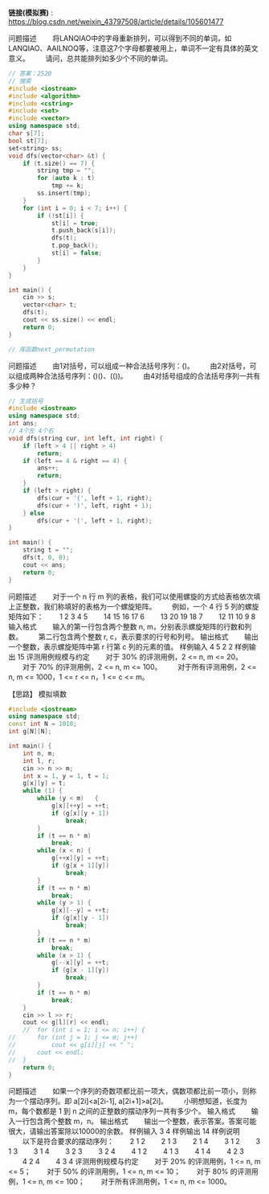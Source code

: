 **链接(模拟赛)** : https://blog.csdn.net/weixin_43797508/article/details/105601477

问题描述
　　将LANQIAO中的字母重新排列，可以得到不同的单词，如LANQIAO、AAILNOQ等，注意这7个字母都要被用上，单词不一定有具体的英文意义。
　　请问，总共能排列如多少个不同的单词。

```c++
// 答案：2520
// 搜索
#include <iostream>
#include <algorithm>
#include <cstring>
#include <set>
#include <vector>
using namespace std;
char s[7];
bool st[7];
set<string> ss;
void dfs(vector<char> &t) {
	if (t.size() == 7) {
		string tmp = "";
		for (auto k : t)
			tmp += k;
		ss.insert(tmp);
	}
	for (int i = 0; i < 7; i++) {
		if (!st[i]) {
			st[i] = true;
			t.push_back(s[i]);
			dfs(t);
			t.pop_back();
			st[i] = false;
		}
	}
}

int main() {
	cin >> s;
	vector<char> t;
	dfs(t);
	cout << ss.size() << endl;
	return 0;
}

// 库函数next_permutation

```







问题描述
　　由1对括号，可以组成一种合法括号序列：()。
　　由2对括号，可以组成两种合法括号序列：()()、(())。
　　由4对括号组成的合法括号序列一共有多少种？



```c++
// 生成括号
#include <iostream>
using namespace std;
int ans;
// 4个左 4个右
void dfs(string cur, int left, int right) {
	if (left > 4 || right > 4)
		return;
	if (left == 4 & right == 4) {
		ans++;
		return;
	}
	if (left > right) {
		dfs(cur + '(', left + 1, right);
		dfs(cur + ')', left, right + 1);
	} else
		dfs(cur + '(', left + 1, right);
}

int main() {
	string t = "";
	dfs(t, 0, 0);
	cout << ans;
	return 0;
}
```





问题描述
　　对于一个 n 行 m 列的表格，我们可以使用螺旋的方式给表格依次填上正整数，我们称填好的表格为一个螺旋矩阵。
　　例如，一个 4 行 5 列的螺旋矩阵如下：
　　1 2 3 4 5
　　14 15 16 17 6
　　13 20 19 18 7
　　12 11 10 9 8
输入格式
　　输入的第一行包含两个整数 n, m，分别表示螺旋矩阵的行数和列数。
　　第二行包含两个整数 r, c，表示要求的行号和列号。
输出格式
　　输出一个整数，表示螺旋矩阵中第 r 行第 c 列的元素的值。
样例输入
4 5
2 2
样例输出
15
评测用例规模与约定
　　对于 30% 的评测用例，2 <= n, m <= 20。
　　对于 70% 的评测用例，2 <= n, m <= 100。
　　对于所有评测用例，2 <= n, m <= 1000，1 <= r <= n，1 <= c <= m。

【思路】 模拟填数

```c++
#include <iostream>
using namespace std;
const int N = 1010;
int g[N][N];

int main() {
	int n, m;
	int l, r;
	cin >> n >> m;
	int x = 1, y = 1, t = 1;
	g[x][y] = t;
	while (1) {
		while (y < m)	{
			g[x][++y] = ++t;
			if (g[x][y + 1])
				break;
		}
		if (t == n * m)
			break;
		while (x < n) {
			g[++x][y] = ++t;
			if (g[x + 1][y])
				break;
		}
		if (t == n * m)
			break;
		while (y > 1) {
			g[x][--y] = ++t;
			if (g[x][y - 1])
				break;
		}
		if (t == n * m)
			break;
		while (x > 1) {
			g[--x][y] = ++t;
			if (g[x - 1][y])
				break;
		}
		if (t == n * m)
			break;
	}
	cin >> l >> r;
	cout << g[l][r] << endl;
	//	for (int i = 1; i <= n; i++) {
//		for (int j = 1; j <= m; j++)
//			cout << g[i][j] << " ";
//		cout << endl;
//	}
	return 0;
}
```





问题描述
　　如果一个序列的奇数项都比前一项大，偶数项都比前一项小，则称为一个摆动序列。即 a[2i]<a[2i-1], a[2i+1]>a[2i]。
　　小明想知道，长度为 m，每个数都是 1 到 n 之间的正整数的摆动序列一共有多少个。
输入格式
　　输入一行包含两个整数 m，n。
输出格式
　　输出一个整数，表示答案。答案可能很大，请输出答案除以10000的余数。
样例输入
3 4
样例输出
14
样例说明
　　以下是符合要求的摆动序列：
　　2 1 2
　　2 1 3
　　2 1 4
　　3 1 2
　　3 1 3
　　3 1 4
　　3 2 3
　　3 2 4
　　4 1 2
　　4 1 3
　　4 1 4
　　4 2 3
　　4 2 4
　　4 3 4
评测用例规模与约定
　　对于 20% 的评测用例，1 <= n, m <= 5；
　　对于 50% 的评测用例，1 <= n, m <= 10；
　　对于 80% 的评测用例，1 <= n, m <= 100；
　　对于所有评测用例，1 <= n, m <= 1000。
